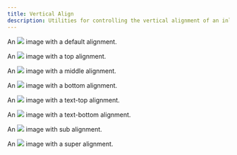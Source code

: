 ```yaml
---
title: Vertical Align
description: Utilities for controlling the vertical alignment of an inline or table-cell box.
---
```

<div>
	<table-utility prefix="align" property="vertical-align" class="mb-lg"></table-utility>
    <card-example>
		<div class="container h-full rounded-md bg-surface-1 p-24">
			<p class="text-white border-b border-alpha-1 mb-24 pb-24">An
				<img src="https://placeholder.pics/svg/10" class="align-baseline">
				image with a default alignment.
			</p>
			<p class="text-white border-b border-alpha-1 mb-24 pb-24">An
				<img src="https://placeholder.pics/svg/10" class="align-top">
				image with a top alignment.
			</p>
			<p class="text-white border-b border-alpha-1 mb-24 pb-24">An
				<img src="https://placeholder.pics/svg/10" class="align-middle">
				image with a middle alignment.
			</p>
			<p class="text-white border-b border-alpha-1 mb-24 pb-24">An
				<img src="https://placeholder.pics/svg/10" class="align-bottom">
				image with a bottom alignment.
			</p>
			<p class="text-white border-b border-alpha-1 mb-24 pb-24">An
				<img src="https://placeholder.pics/svg/10" class="align-text-top">
				image with a text-top alignment.
			</p>
			<p class="text-white border-b border-alpha-1 mb-24 pb-24">An
				<img src="https://placeholder.pics/svg/10" class="align-text-bottom">
				image with a text-bottom alignment.
			</p>
			<p class="text-white border-b border-alpha-1 mb-24 pb-24">An
				<img src="https://placeholder.pics/svg/10" class="align-sub">
				image with sub alignment.
			</p>
			<p class="text-white">An
				<img src="https://placeholder.pics/svg/10" class="align-super">
				image with a super alignment.
			</p>
		</div>
    </card-example>
</div>